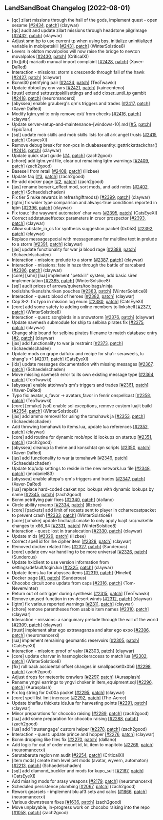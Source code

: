 ## LandSandBoat Changelog (2022-08-01)
- [qc] zilart missions through the hall of the gods, implement quest - open sesame [[#2434](https://github.com/LandSandBoat/server/pull/2434), [patch](https://github.com/LandSandBoat/server/pull/2434.patch)] (claywar)
- [qc] audit and update zilart missions through headstone pilgrimage [[#2432](https://github.com/LandSandBoat/server/pull/2432), [patch](https://github.com/LandSandBoat/server/pull/2432.patch)] (claywar)
- Adjust smn bp to use current tp when using bps, initialize uninitialized variable in mob/petskill [[#2431](https://github.com/LandSandBoat/server/pull/2431), [patch](https://github.com/LandSandBoat/server/pull/2431.patch)] (WinterSolstice8)
- Levers in oldton movalpolos will now raise the bridge to newton movalpolos [[#2430](https://github.com/LandSandBoat/server/pull/2430), [patch](https://github.com/LandSandBoat/server/pull/2430.patch)] (CriticalXI)
- [fix][db] mariadb manual import complaint [[#2428](https://github.com/LandSandBoat/server/pull/2428), [patch](https://github.com/LandSandBoat/server/pull/2428.patch)] (Xaver-DaRed)
- Interaction - missions: storm's crescendo through fall of the hawk [[#2427](https://github.com/LandSandBoat/server/pull/2427), [patch](https://github.com/LandSandBoat/server/pull/2427.patch)] (claywar)
- Bcnm30 petrifying pair [[#2424](https://github.com/LandSandBoat/server/pull/2424), [patch](https://github.com/LandSandBoat/server/pull/2424.patch)] (TeoTwawki)
- Update dbtool.py env vars [[#2421](https://github.com/LandSandBoat/server/pull/2421), [patch](https://github.com/LandSandBoat/server/pull/2421.patch)] (kaincenteno)
- [trust] extend settrusttpskillsettings and add closer_until_tp gambit [[#2418](https://github.com/LandSandBoat/server/pull/2418), [patch](https://github.com/LandSandBoat/server/pull/2418.patch)] (neuromancerxi)
- [abyssea] enable grauberg's qm's triggers and trades [[#2417](https://github.com/LandSandBoat/server/pull/2417), [patch](https://github.com/LandSandBoat/server/pull/2417.patch)] (Xaver-DaRed)
- Modify lgtm.yml to only remove ext/ from checks [[#2416](https://github.com/LandSandBoat/server/pull/2416), [patch](https://github.com/LandSandBoat/server/pull/2416.patch)] (claywar)
- Update server-setup-and-maintenance-[windows-10].md [[#5](https://github.com/LandSandBoat/lsb-wiki/pull/5), [patch](https://github.com/LandSandBoat/lsb-wiki/pull/5.patch)] (EpicTaru)
- [sql] update mob skills and mob skills lists for all ark angel trusts [[#2415](https://github.com/LandSandBoat/server/pull/2415), [patch](https://github.com/LandSandBoat/server/pull/2415.patch)] (GravesXI)
- Remove debug break for non-pcs in cluabaseentity::gettrickattackchar() [[#2414](https://github.com/LandSandBoat/server/pull/2414), [patch](https://github.com/LandSandBoat/server/pull/2414.patch)] (claywar)
- Update quick start guide [[#4](https://github.com/LandSandBoat/lsb-wiki/pull/4), [patch](https://github.com/LandSandBoat/lsb-wiki/pull/4.patch)] (zach2good)
- [chore] add lgtm.yml file, clear out remaining lgtm warnings [[#2409](https://github.com/LandSandBoat/server/pull/2409), [patch](https://github.com/LandSandBoat/server/pull/2409.patch)] (zach2good)
- Basesell from retail [[#2408](https://github.com/LandSandBoat/server/pull/2408), [patch](https://github.com/LandSandBoat/server/pull/2408.patch)] (illzbee)
- Update faq [[#3](https://github.com/LandSandBoat/lsb-wiki/pull/3), [patch](https://github.com/LandSandBoat/lsb-wiki/pull/3.patch)] (zach2good)
- Re-add docker page [[#2](https://github.com/LandSandBoat/lsb-wiki/pull/2), [patch](https://github.com/LandSandBoat/lsb-wiki/pull/2.patch)] (zach2good)
- [jas] rename berserk_effect mod, sort mods, and add notes [[#2402](https://github.com/LandSandBoat/server/pull/2402), [patch](https://github.com/LandSandBoat/server/pull/2402.patch)] (Schaedelschaden)
- Fix tier 5 nuke rewards in refreshgiftmods() [[#2399](https://github.com/LandSandBoat/server/pull/2399), [patch](https://github.com/LandSandBoat/server/pull/2399.patch)] (claywar)
- [lgtm] fix wider type comparison and always-true conditions reported in lgtm [[#2396](https://github.com/LandSandBoat/server/pull/2396), [patch](https://github.com/LandSandBoat/server/pull/2396.patch)] (claywar)
- Fix toau: 'the wayward automaton' char vars [[#2395](https://github.com/LandSandBoat/server/pull/2395), [patch](https://github.com/LandSandBoat/server/pull/2395.patch)] (CatsEyeXI)
- Correct addstatuseffectex parameters in cruor prospector [[#2393](https://github.com/LandSandBoat/server/pull/2393), [patch](https://github.com/LandSandBoat/server/pull/2393.patch)] (claywar)
- Allow substate_in_cs for synthesis suggestion packet (0x058) [[#2392](https://github.com/LandSandBoat/server/pull/2392), [patch](https://github.com/LandSandBoat/server/pull/2392.patch)] (claywar)
- Replace messagespecial with messagename for multiline text in prelude to a storm [[#2391](https://github.com/LandSandBoat/server/pull/2391), [patch](https://github.com/LandSandBoat/server/pull/2391.patch)] (claywar)
- [jas] update functionality for war ja blood rage [[#2388](https://github.com/LandSandBoat/server/pull/2388), [patch](https://github.com/LandSandBoat/server/pull/2388.patch)] (Schaedelschaden)
- Interaction - mission: prelude to a storm [[#2387](https://github.com/LandSandBoat/server/pull/2387), [patch](https://github.com/LandSandBoat/server/pull/2387.patch)] (claywar)
- Interaction - missions: fate in haze through the battle of xarcabard [[#2386](https://github.com/LandSandBoat/server/pull/2386), [patch](https://github.com/LandSandBoat/server/pull/2386.patch)] (claywar)
- [core] [smn] [lua] implement "petskill" system, add basic siren implementation [[#2385](https://github.com/LandSandBoat/server/pull/2385), [patch](https://github.com/LandSandBoat/server/pull/2385.patch)] (WinterSolstice8)
- [sql] audit prices of arrows/quivers/toolbags/ninja tools/shurikens/shuriken pouches [[#2383](https://github.com/LandSandBoat/server/pull/2383), [patch](https://github.com/LandSandBoat/server/pull/2383.patch)] (WinterSolstice8)
- Interaction - quest: blood of heroes [[#2382](https://github.com/LandSandBoat/server/pull/2382), [patch](https://github.com/LandSandBoat/server/pull/2382.patch)] (claywar)
- Cop 8-2: fix typo in mission log enum [[#2380](https://github.com/LandSandBoat/server/pull/2380), [patch](https://github.com/LandSandBoat/server/pull/2380.patch)] (CatsEyeXI)
- [core] add some safety to adding online members to linkshell [[#2377](https://github.com/LandSandBoat/server/pull/2377), [patch](https://github.com/LandSandBoat/server/pull/2377.patch)] (WinterSolstice8)
- Interaction - quest: songbirds in a snowstorm [[#2376](https://github.com/LandSandBoat/server/pull/2376), [patch](https://github.com/LandSandBoat/server/pull/2376.patch)] (claywar)
- Update navmesh submodule for ship to selbina pirates fix [[#2375](https://github.com/LandSandBoat/server/pull/2375), [patch](https://github.com/LandSandBoat/server/pull/2375.patch)] (claywar)
- Change ship bound for selbina pirates filename to match database entry [[#2](https://github.com/LandSandBoat/xiNavmeshes/pull/2), [patch](https://github.com/LandSandBoat/xiNavmeshes/pull/2.patch)] (claywar)
- [jas] add functionality to war ja restraint [[#2373](https://github.com/LandSandBoat/server/pull/2373), [patch](https://github.com/LandSandBoat/server/pull/2373.patch)] (Schaedelschaden)
- Update mods on grape daifuku and recipe for sha'ir seraweels, lu shang's +1 [[#2371](https://github.com/LandSandBoat/server/pull/2371), [patch](https://github.com/LandSandBoat/server/pull/2371.patch)] (CatsEyeXI)
- [ids] update messages documentation with missing messages [[#2367](https://github.com/LandSandBoat/server/pull/2367), [patch](https://github.com/LandSandBoat/server/pull/2367.patch)] (Schaedelschaden)
- Move missing navmesh error to its own existing message type [[#2364](https://github.com/LandSandBoat/server/pull/2364), [patch](https://github.com/LandSandBoat/server/pull/2364.patch)] (TeoTwawki)
- [abyssea] enable attohwa's qm's triggers and trades [[#2361](https://github.com/LandSandBoat/server/pull/2361), [patch](https://github.com/LandSandBoat/server/pull/2361.patch)] (Xaver-DaRed)
- Typo fix: avatar_s_favor -> avatars_favor in fenrir onspellcast [[#2358](https://github.com/LandSandBoat/server/pull/2358), [patch](https://github.com/LandSandBoat/server/pull/2358.patch)] (TeoTwawki)
- [core] [cmake] [sol] enable sol exceptions, remove custom luajit build [[#2354](https://github.com/LandSandBoat/server/pull/2354), [patch](https://github.com/LandSandBoat/server/pull/2354.patch)] (WinterSolstice8)
- [jas] add ammo removal for using the tomahawk ja [[#2353](https://github.com/LandSandBoat/server/pull/2353), [patch](https://github.com/LandSandBoat/server/pull/2353.patch)] (Schaedelschaden)
- Add throwing tomahawk to items.lua, update lua references [[#2352](https://github.com/LandSandBoat/server/pull/2352), [patch](https://github.com/LandSandBoat/server/pull/2352.patch)] (claywar)
- [core] add routine for dynamic mob/npc id lookups on startup [[#2351](https://github.com/LandSandBoat/server/pull/2351), [patch](https://github.com/LandSandBoat/server/pull/2351.patch)] (zach2good)
- [abyssea] cleanup la theine and konschtat qm scripts [[#2350](https://github.com/LandSandBoat/server/pull/2350), [patch](https://github.com/LandSandBoat/server/pull/2350.patch)] (Xaver-DaRed)
- [jas] add functionality to war ja tomahawk [[#2349](https://github.com/LandSandBoat/server/pull/2349), [patch](https://github.com/LandSandBoat/server/pull/2349.patch)] (Schaedelschaden)
- Update tcp/udp settings to reside in the new network.lua file [[#2348](https://github.com/LandSandBoat/server/pull/2348), [patch](https://github.com/LandSandBoat/server/pull/2348.patch)] (jmcdaniel83)
- [abyssea] enable altepa's qm's triggers and trades [[#2347](https://github.com/LandSandBoat/server/pull/2347), [patch](https://github.com/LandSandBoat/server/pull/2347.patch)] (Xaver-DaRed)
- [lua] replace hard-coded casket npc lookups with dynamic lookups by name [[#2345](https://github.com/LandSandBoat/server/pull/2345), [patch](https://github.com/LandSandBoat/server/pull/2345.patch)] (zach2good)
- Bcnm petrifying pair fixes [[#2340](https://github.com/LandSandBoat/server/pull/2340), [patch](https://github.com/LandSandBoat/server/pull/2340.patch)] (dallano)
- Circle ability revamp [[#2334](https://github.com/LandSandBoat/server/pull/2334), [patch](https://github.com/LandSandBoat/server/pull/2334.patch)] (illzbee)
- [core] [packets] add limit of recasts sent to player in ccharrecastpacket to prevent crash [[#2333](https://github.com/LandSandBoat/server/pull/2333), [patch](https://github.com/LandSandBoat/server/pull/2333.patch)] (WinterSolstice8)
- [core] [cmake] update findluajit.cmake to only apply luajit src/makefile changes to x86_64 [[#2331](https://github.com/LandSandBoat/server/pull/2331), [patch](https://github.com/LandSandBoat/server/pull/2331.patch)] (WinterSolstice8)
- Interaction - quest: lost in translocation [[#2330](https://github.com/LandSandBoat/server/pull/2330), [patch](https://github.com/LandSandBoat/server/pull/2330.patch)] (claywar)
- Update mids [[#2329](https://github.com/LandSandBoat/server/pull/2329), [patch](https://github.com/LandSandBoat/server/pull/2329.patch)] (illzbee)
- Correct spell id for lhe cipher item [[#2328](https://github.com/LandSandBoat/server/pull/2328), [patch](https://github.com/LandSandBoat/server/pull/2328.patch)] (claywar)
- Removed docker related files [[#2327](https://github.com/LandSandBoat/server/pull/2327), [patch](https://github.com/LandSandBoat/server/pull/2327.patch)] (Sunderous)
- [core] update env var handling to be more universal [[#2326](https://github.com/LandSandBoat/server/pull/2326), [patch](https://github.com/LandSandBoat/server/pull/2326.patch)] (Sunderous)
- Update hxiclient to use version information from settings/default/login.lua [[#2325](https://github.com/LandSandBoat/server/pull/2325), [patch](https://github.com/LandSandBoat/server/pull/2325.patch)] (claywar)
- Update items.lua for abyssea items [[#2319](https://github.com/LandSandBoat/server/pull/2319), [patch](https://github.com/LandSandBoat/server/pull/2319.patch)] (Hinekri)
- Docker page [[#1](https://github.com/LandSandBoat/lsb-wiki/pull/1), [patch](https://github.com/LandSandBoat/lsb-wiki/pull/1.patch)] (Sunderous)
- Chocobo circuit zone update from caps [[#2316](https://github.com/LandSandBoat/server/pull/2316), [patch](https://github.com/LandSandBoat/server/pull/2316.patch)] (Tom-Neverwinter)
- Return out of ontrigger during synthesis  [[#2315](https://github.com/LandSandBoat/server/pull/2315), [patch](https://github.com/LandSandBoat/server/pull/2315.patch)] (TeoTwawki)
- Remove unused function in rov desert winds [[#2312](https://github.com/LandSandBoat/server/pull/2312), [patch](https://github.com/LandSandBoat/server/pull/2312.patch)] (claywar)
- [lgtm] fix various reported warnings [[#2311](https://github.com/LandSandBoat/server/pull/2311), [patch](https://github.com/LandSandBoat/server/pull/2311.patch)] (claywar)
- [chore] remove parentheses from usable item names [[#2310](https://github.com/LandSandBoat/server/pull/2310), [patch](https://github.com/LandSandBoat/server/pull/2310.patch)] (claywar)
- Interaction - missions: a sanguinary prelude through the will of the world [[#2309](https://github.com/LandSandBoat/server/pull/2309), [patch](https://github.com/LandSandBoat/server/pull/2309.patch)] (claywar)
- [trust] implement alter ego extravaganza and alter ego expo [[#2306](https://github.com/LandSandBoat/server/pull/2306), [patch](https://github.com/LandSandBoat/server/pull/2306.patch)] (neuromancerxi)
- [lua] implement remaining geomantic reservoirs [[#2305](https://github.com/LandSandBoat/server/pull/2305), [patch](https://github.com/LandSandBoat/server/pull/2305.patch)] (CatsEyeXI)
- Interaction - mission: proof of valor [[#2303](https://github.com/LandSandBoat/server/pull/2303), [patch](https://github.com/LandSandBoat/server/pull/2303.patch)] (claywar)
- [core] update charvar in hasmoglockeraccess to match lua [[#2302](https://github.com/LandSandBoat/server/pull/2302), [patch](https://github.com/LandSandBoat/server/pull/2302.patch)] (WinterSolstice8)
- [fix] roll back accidental offset changes in smallpacket0x0b6 [[#2298](https://github.com/LandSandBoat/server/pull/2298), [patch](https://github.com/LandSandBoat/server/pull/2298.patch)] (zach2good)
- Adjust drops for meteorite crawlers [[#2297](https://github.com/LandSandBoat/server/pull/2297), [patch](https://github.com/LandSandBoat/server/pull/2297.patch)] (Aurasplash)
- Rename yngvi earrings to yngvi choker in item_equipment.sql [[#2296](https://github.com/LandSandBoat/server/pull/2296), [patch](https://github.com/LandSandBoat/server/pull/2296.patch)] (Aurasplash)
- Fix log string for 0x00a packet [[#2295](https://github.com/LandSandBoat/server/pull/2295), [patch](https://github.com/LandSandBoat/server/pull/2295.patch)] (claywar)
- [core] spell list limit increase [[#2292](https://github.com/LandSandBoat/server/pull/2292), [patch](https://github.com/LandSandBoat/server/pull/2292.patch)] (The-Aerec)
- Update bhaflau thickets ids.lua for harvesting points [[#2291](https://github.com/LandSandBoat/server/pull/2291), [patch](https://github.com/LandSandBoat/server/pull/2291.patch)] (claywar)
- Minor preparations for chocobo raising [[#2289](https://github.com/LandSandBoat/server/pull/2289), [patch](https://github.com/LandSandBoat/server/pull/2289.patch)] (zach2good)
- [lua] add some preparation for chocobo raising [[#2288](https://github.com/LandSandBoat/server/pull/2288), [patch](https://github.com/LandSandBoat/server/pull/2288.patch)] (zach2good)
- [lua] add '!trustengage' custom helper [[#2278](https://github.com/LandSandBoat/server/pull/2278), [patch](https://github.com/LandSandBoat/server/pull/2278.patch)] (zach2good)
- Interaction - quest: update prince and hopper [[#2276](https://github.com/LandSandBoat/server/pull/2276), [patch](https://github.com/LandSandBoat/server/pull/2276.patch)] (claywar)
- Bcnm dropping like flies fix [[#2270](https://github.com/LandSandBoat/server/pull/2270), [patch](https://github.com/LandSandBoat/server/pull/2270.patch)] (dallano)
- Add logic for out of order mount id, ki, item to mapitoto [[#2269](https://github.com/LandSandBoat/server/pull/2269), [patch](https://github.com/LandSandBoat/server/pull/2269.patch)] (neuromancerxi)
- Sarutabaruta region nm audit [[#2254](https://github.com/LandSandBoat/server/pull/2254), [patch](https://github.com/LandSandBoat/server/pull/2254.patch)] (CriticalXI)
- [item mods] create item level pet mods (avatar, wyvern, automaton) [[#2213](https://github.com/LandSandBoat/server/pull/2213), [patch](https://github.com/LandSandBoat/server/pull/2213.patch)] (Schaedelschaden)
- [sql] add diamond_buckler and mods for kupo_suit [[#2187](https://github.com/LandSandBoat/server/pull/2187), [patch](https://github.com/LandSandBoat/server/pull/2187.patch)] (CatsEyeXI)
- Add missing mods for arasy weapons [[#2179](https://github.com/LandSandBoat/server/pull/2179), [patch](https://github.com/LandSandBoat/server/pull/2179.patch)] (neuromancerxi)
- Scheduled persistence plumbing [[#2067](https://github.com/LandSandBoat/server/pull/2067), [patch](https://github.com/LandSandBoat/server/pull/2067.patch)] (zach2good)
- Rework gearsets - implement blu af3 sets and calcs [[#1866](https://github.com/LandSandBoat/server/pull/1866), [patch](https://github.com/LandSandBoat/server/pull/1866.patch)] (neuromancerxi)
- Various downstream fixes [[#1636](https://github.com/LandSandBoat/server/pull/1636), [patch](https://github.com/LandSandBoat/server/pull/1636.patch)] (zach2good)
- Move unplayable, in-progress work on chocobo raising into the repo [[#1058](https://github.com/LandSandBoat/server/pull/1058), [patch](https://github.com/LandSandBoat/server/pull/1058.patch)] (zach2good)
